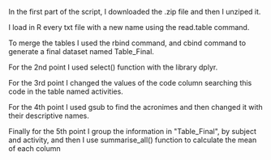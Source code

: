 In the first part of the script, I downloaded the .zip file and then I unziped it.

I load in R every txt file with a new name using the read.table command.

To merge the tables I used the rbind command, and cbind command to generate a final dataset named Table_Final.

For the 2nd point I used select() function with the library dplyr.

For the 3rd point I changed the values of the code column searching this code in the table named activities.

For the 4th point I used gsub to find the acronimes and then changed it with their descriptive names.

Finally for the 5th point I group the information in "Table_Final", by subject and activity, and then I use summarise_all() function to calculate the mean of each column
